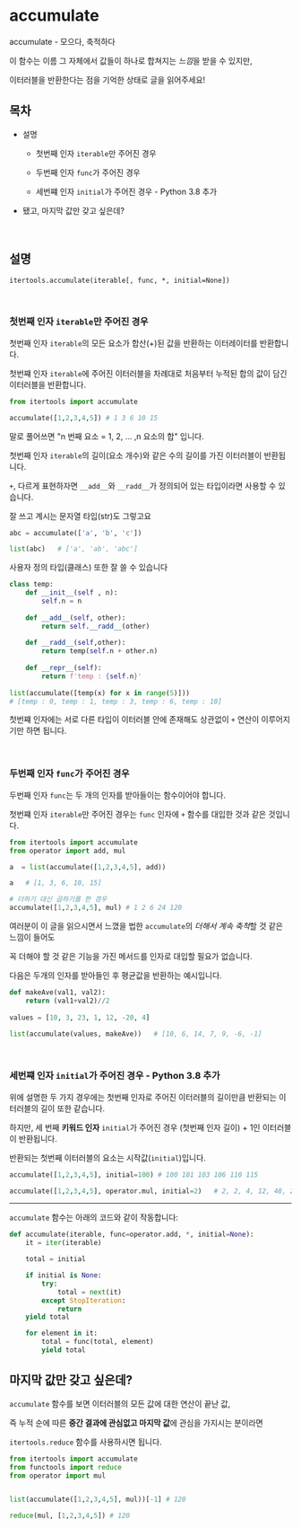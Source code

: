# accumulate 

accumulate - 모으다, 축적하다

이 함수는 이름 그 자체에서 값들이 하나로 합쳐지는 *느낌*을 받을 수 있지만,

이터러블을 반환한다는 점을 기억한 상태로 글을 읽어주세요!

## 목차

* 설명

    * 첫번째 인자 `iterable`만 주어진 경우

    * 두번째 인자 `func`가 주어진 경우

    * 세번쨰 인자 `initial`가 주어진 경우 - Python 3.8 추가
    
* 됐고, 마지막 값만 갖고 싶은데?

<br>

## 설명

`itertools.accumulate(iterable[, func, *, initial=None])`

<br>

### 첫번째 인자 `iterable`만 주어진 경우

첫번째 인자 `iterable`의 모든 요소가 합산(+)된 값을 반환하는 이터레이터를 반환합니다.

첫번쨰 인자 `iterable`에 주어진 이터러블을 차례대로 처음부터 누적된 합의 값이 담긴 이터러블을 반환합니다.

```python
from itertools import accumulate

accumulate([1,2,3,4,5]) # 1 3 6 10 15
```

말로 풀어쓰면 "n 번째 요소  = 1, 2, ... ,n 요소의 합" 입니다.

첫번째 인자 `iterable`의 길이(요소 개수)와 같은 수의 길이를 가진 이터러블이 반환됩니다.

`+`, 다르게 표현하자면 `__add__`와 `__radd__`가 정의되어 있는 타입이라면 사용할 수 있습니다.

잘 쓰고 계시는 문자열 타입(str)도 그렇고요

```python
abc = accumulate(['a', 'b', 'c'])

list(abc)   # ['a', 'ab', 'abc']
```

사용자 정의 타입(클래스) 또한 잘 쓸 수 있습니다

```python
class temp:
    def __init__(self , n):
        self.n = n
        
    def __add__(self, other):
        return self.__radd__(other)
        
    def __radd__(self,other):
        return temp(self.n + other.n)
        
    def __repr__(self):
        return f'temp : {self.n}'
        
list(accumulate([temp(x) for x in range(5)]))
# [temp : 0, temp : 1, temp : 3, temp : 6, temp : 10]
```

첫번쨰 인자에는 서로 다른 타입이 이터러블 안에 존재해도 상관없이 `+` 연산이 이루어지기만 하면 됩니다.

<br>

### 두번째 인자 `func`가 주어진 경우

두번째 인자 `func`는  두 개의 인자를 받아들이는 함수이어야 합니다.

첫번쨰 인자 `iterable`만 주어진 경우는 `func` 인자에 `+` 함수를 대입한 것과 같은 것입니다.

```python
from itertools import accumulate
from operator import add, mul

a  = list(accumulate([1,2,3,4,5], add))

a   # [1, 3, 6, 10, 15]

# 더하기 대신 곱하기를 한 경우
accumulate([1,2,3,4,5], mul) # 1 2 6 24 120
```

여러분이 이 글을 읽으시면서 느꼈을 법한 `accumulate`의 *더해서 계속 축척*할 것 같은 느낌이 들어도

꼭 더해야 할 것 같은 기능을 가진 메서드를 인자로 대입할 필요가 없습니다.

다음은 두개의 인자를 받아들인 후 평균값을 반환하는 예시입니다.

```python
def makeAve(val1, val2):
    return (val1+val2)//2
    
values = [10, 3, 23, 1, 12, -20, 4]

list(accumulate(values, makeAve))   # [10, 6, 14, 7, 9, -6, -1]
```

<br>

### 세번쨰 인자 `initial`가 주어진 경우 - Python 3.8 추가

위에 설명한 두 가지 경우에는 첫번째 인자로 주어진 이터러블의 길이만큼 반환되는 이터러블의 길이 또한 같습니다.

하지만, 세 번째 **키워드 인자** `initial`가 주어진 경우 (첫번째 인자 길이) + 1인 이터러블이 반환됩니다.

반환되는 첫번째 이터러블의 요소는 시작값(`initial`)입니다.

```python
accumulate([1,2,3,4,5], initial=100) # 100 101 103 106 110 115

accumulate([1,2,3,4,5], operator.mul, initial=2)   # 2, 2, 4, 12, 48, 240
```

--------

`accumulate` 함수는 아래의 코드와 같이 작동합니다:

```python
def accumulate(iterable, func=operator.add, *, initial=None):
    it = iter(iterable)

    total = initial

    if initial is None:
        try:
            total = next(it)
        except StopIteration:
            return
    yield total

    for element in it:
        total = func(total, element)
        yield total
```

## 마지막 값만 갖고 싶은데?

`accumulate` 함수를 보면 이터러블의 모든 값에 대한 연산이 끝난 값,

즉 누적 순에 따른 **중간 결과에 관심없고 마지막 값**에 관심을 가지시는 분이라면

`itertools.reduce` 함수를 사용하시면 됩니다.

```python
from itertools import accumulate
from functools import reduce
from operator import mul


list(accumulate([1,2,3,4,5], mul))[-1] # 120

reduce(mul, [1,2,3,4,5]) # 120
```